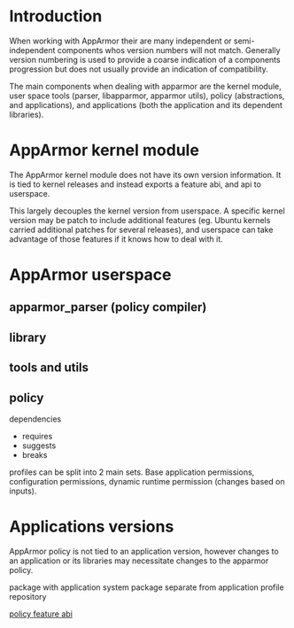 # Introduction

When working with AppArmor their are many independent or semi-independent components whos version numbers will not match. Generally version numbering is used to provide a coarse indication of a components progression but does not usually provide an indication of compatibility.

The main components when dealing with apparmor are the kernel module, user space tools (parser, libapparmor, apparmor utils), policy (abstractions, and applications), and applications (both the application and its dependent libraries).

# AppArmor kernel module

The AppArmor kernel module does not have its own version information. It is tied to kernel releases and instead exports a feature abi, and api to userspace.

This largely decouples the kernel version from userspace. A specific kernel version may be patch to include additional features (eg. Ubuntu kernels carried additional patches for several releases), and userspace can take advantage of those features if it knows how to deal with it.

# AppArmor userspace

## apparmor_parser (policy compiler)

## library

## tools and utils

## policy


dependencies
- requires
- suggests
- breaks


profiles can be split into 2 main sets. Base application permissions, configuration permissions, dynamic runtime permission (changes based on inputs).

# Applications versions

AppArmor policy is not tied to an application version, however changes to an application or its libraries may necessitate changes to the apparmor policy.

package with application
system package separate from application
profile repository


[policy feature abi](AppArmorpolicyfeaturesabi)
